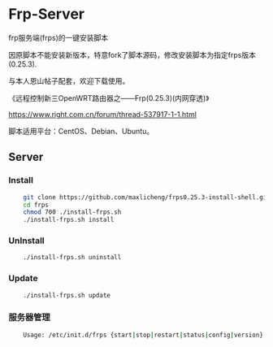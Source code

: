 Frp-Server
===========

frp服务端(frps)的一键安装脚本

因原脚本不能安装新版本，特意fork了脚本源码，修改安装脚本为指定frps版本(0.25.3).

与本人恩山帖子配套，欢迎下载使用。

《远程控制新三OpenWRT路由器之——Frp(0.25.3)(内网穿透)》

https://www.right.com.cn/forum/thread-537917-1-1.html

脚本适用平台：CentOS、Debian、Ubuntu。

Server
------

### Install

```Bash
    git clone https://github.com/maxlicheng/frps0.25.3-install-shell.git
    cd frps
    chmod 700 ./install-frps.sh
    ./install-frps.sh install
```

### UnInstall
```Bash
    ./install-frps.sh uninstall
```
### Update
```Bash
    ./install-frps.sh update
```
### 服务器管理
```Bash
    Usage: /etc/init.d/frps {start|stop|restart|status|config|version}
```

